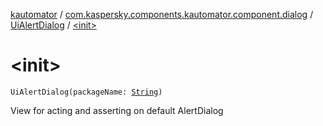 [kautomator](../../index.md) / [com.kaspersky.components.kautomator.component.dialog](../index.md) / [UiAlertDialog](index.md) / [&lt;init&gt;](./-init-.md)

# &lt;init&gt;

`UiAlertDialog(packageName: `[`String`](https://kotlinlang.org/api/latest/jvm/stdlib/kotlin/-string/index.html)`)`

View for acting and asserting on default AlertDialog

